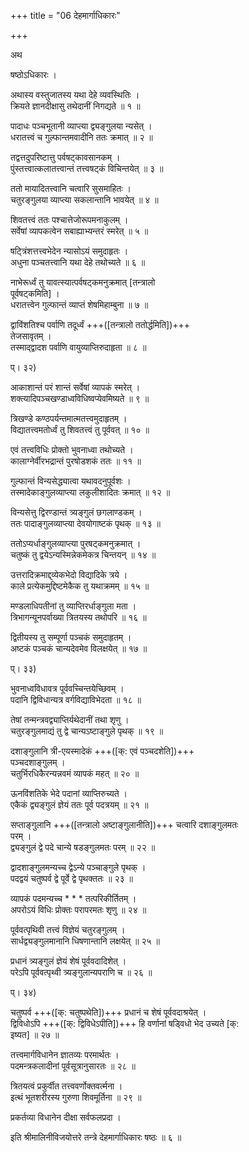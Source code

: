 +++
title = "06 देहमार्गाधिकारः"

+++

अथ

षष्ठोऽधिकारः ।

अथास्य वस्तुजातस्य यथा देहे व्यवस्थितिः ।  
क्रियते ज्ञानदीक्षासु तथेदानीं निगद्यते ॥ १ ॥

पादाधः पञ्चभूतानी व्याप्त्या द्व्यङ्गुलया न्यसेत् ।  
धरातत्त्वं च गुल्फान्तमवादीनि ततः क्रमात् ॥ २ ॥

तद्वत्तदुपरिष्टात्तु पर्वषट्कावसानकम् ।  
पुंस्तत्त्वात्कलातत्त्वान्तं तत्त्वषट्कं विचिन्तयेत् ॥ ३ ॥

ततो मायादितत्त्वानि चत्वारि सुसमाहितः ।  
चतुरङ्गुलया व्याप्त्या सकलान्तानि भावयेत् ॥ ४ ॥

शिवतत्त्वं ततः पश्चात्तेजोरूपमनाकुलम् ।  
सर्वेषां व्यापकत्वेन सबाह्याभ्यन्तरं स्मरेत् ॥ ५ ॥

षट्त्रिंशत्तत्त्वभेदेन न्यासोऽयं समुदाहृतः ।  
अधुना पञ्चतत्त्वानि यथा देहे तथोच्यते ॥ ६ ॥

नाभेरूर्ध्वं तु यावत्स्यात्पर्वषट्कमनुक्रमात् [तन्त्रालो   
पूर्वषट्कमिति] ।  
धरातत्त्वेन गुल्फान्तं व्याप्तं शेषमिहाम्बुना ॥ ७ ॥

द्वाविंशतिश्च पर्वाणि तदूर्ध्वं +++([तन्त्रालो ततोर्द्धमिति])+++   
तेजसावृतम् ।  
तस्माद्द्वादश पर्वाणि वायुव्याप्तिरुदाहृता ॥ ८ ॥

प्। ३२)

आकाशान्तं परं शान्तं सर्वेषां व्यापकं स्मरेत् ।  
शक्त्यादिपञ्चखण्डाध्वविधिष्वप्येवमिष्यते ॥ ९ ॥

त्रिखण्डे कण्ठपर्यन्तमात्मतत्त्वमुदाहृतम् ।  
विद्यातत्त्वमतोर्ध्वं तु शिवतत्त्वं तु पूर्ववत् ॥ १० ॥

एवं तत्त्वविधिः प्रोक्तो भुवनाध्वा तथोच्यते ।  
कालाग्नेर्वीरभद्रान्तं पुरषोडशकं ततः ॥ ११ ॥

गुल्फान्तं विन्यसेद्ध्यात्वा यथावदनुपूर्वशः ।  
तस्मादेकाङ्गुलव्याप्त्या लकुलीशादितः क्रमात् ॥ १२ ॥

विन्यसेत्तु द्विरण्डान्तं त्र्यङ्गुलं छगलाण्डकम् ।  
ततः पादाङ्गुलव्याप्त्या देवयोगाष्टकं पृथक् ॥ १३ ॥

ततोऽप्यर्धाङ्गुलव्याप्त्या पुरषट्कमनुक्रमात् ।  
चतुष्कं तु द्वयेऽन्यस्मिन्नेकमेकत्र चिन्तयन् ॥ १४ ॥

उत्तरादिक्रमाद्द्व्येकभेदो विद्यादिके त्रये ।  
काले प्रत्येकमुद्दिष्टमेकैक तु यथाक्रमम् ॥ १५ ॥

मण्डलाधिपतीनां तु व्याप्तिरर्धाङ्गुला मता ।  
त्रिभागन्यूनपर्वाख्या त्रितयस्य तथोपरि ॥ १६ ॥

द्वितीयस्य तु सम्पूर्णा पञ्चकं समुदाहृतम् ।  
अष्टकं पञ्चकं चान्यदेवमेव विलक्षयेत् ॥ १७ ॥

प्। ३३)

भुवनाध्वविधावत्र पूर्ववच्चिन्तयेच्छिवम् ।  
पदानि द्विविधान्यत्र वर्गविद्याविभेदता ॥ १८ ॥

तेषां तन्मन्त्रवद्व्याप्तिर्यथेदानीं तथा शृणु ।  
चतुरङ्गुलमाद्यं तु द्वे चान्यऽष्टाङ्गुले पृथक् ॥ १९ ॥

दशाङ्गुलानि त्री-एयस्मादेकं +++([क्: एवं पञ्चदशेति])+++   
पञ्चदशाङ्गुलम् ।  
चतुर्भिरधिकैरन्यन्नवमं व्यापकं महत् ॥ २० ॥

ऊनविंशतिके भेदे पदानां व्याप्तिरुच्यते ।  
एकैकं द्व्यङ्गुलं ज्ञेयं ततः पूर्व पदत्रयम् ॥ २१ ॥

सप्ताङ्गुलानि +++([तन्त्रालो अष्टाङ्गुलानीति])+++ चत्वारि दशाङ्गुलमतः   
परम् ।  
द्व्यङ्गुलं द्वे पदे चान्ये षडङ्गुलमतः परम् ॥ २२ ॥

द्वादशाङ्गुलमन्यच्च द्वेऽन्ये पञ्चाङ्गुले पृथक् ।  
पदद्वयं चतुष्पर्व द्वे पूर्वे द्वे पृथक्ततः ॥ २३ ॥

व्यापकं पदमन्यच्च * * * तत्परिकीर्तितम् ।  
अपरोऽयं विधिः प्रोक्तः परापरमतः शृणु ॥ २४ ॥

पूर्ववत्पृथिवी तत्त्वं विज्ञेयं चतुरङ्गुलम् ।  
सार्धद्व्यङ्गुलमानानि धिषणान्तानि लक्षयेत् ॥ २५ ॥

प्रधानं त्र्यङ्गुलं ज्ञेयं शेषं पूर्ववदादिशेत् ।  
परेऽपि पूर्ववत्पृथ्वी त्र्यङ्गुलान्यपराणि च ॥ २६ ॥

प्। ३४)

चतुष्पर्व +++([क्: चतुष्पथेति])+++ प्रधानं च शेषं पूर्ववदाश्रयेत् ।  
द्विविधोऽपि +++([क्: द्विविधेऽपीति])+++ हि वर्णानां षड्विधो भेद उच्यते [क्:   
इष्यत] ॥ २७ ॥

तत्त्वमार्गविधानेन ज्ञातव्यः परमार्थतः ।  
पदमन्त्रकलादीनां पूर्वसूत्रानुसारतः ॥ २८ ॥

त्रितयत्वं प्रकुर्वीत तत्त्ववर्णोक्तवर्त्मना ।  
इत्थं भूतशरीरस्य गुरुणा शिवमूर्तिना ॥ २९ ॥

प्रकर्तव्या विधानेन दीक्षा सर्वफलप्रदा ।

इति श्रीमालिनीविजयोत्तरे तन्त्रे देहमार्गाधिकारः षष्ठः ॥ ६ ॥

